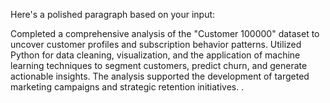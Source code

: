 Here's a polished paragraph based on your input:

Completed a comprehensive analysis of the "Customer 100000" dataset to uncover customer profiles and subscription behavior patterns. Utilized Python for data cleaning, visualization, and the application of machine learning techniques to segment customers, predict churn, and generate actionable insights. The analysis supported the development of targeted marketing campaigns and strategic retention initiatives.
.

